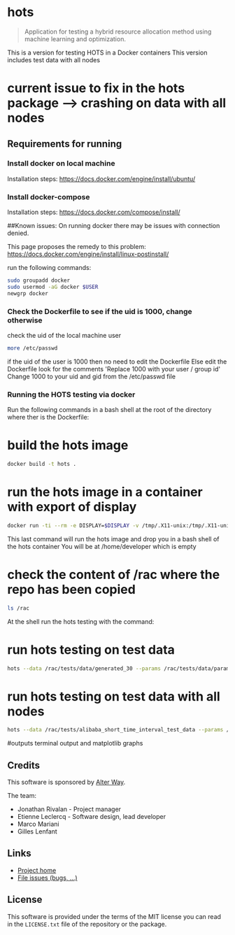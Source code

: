 # **hots**

> Application for testing a hybrid resource allocation method using machine learning and optimization.

This is a version for testing HOTS in a Docker containers
This version includes test data with all nodes

# current issue to fix in the hots package --> crashing on data with all nodes

## Requirements for running


### Install docker on local machine

Installation steps:
https://docs.docker.com/engine/install/ubuntu/

### Install docker-compose

Installation steps:
https://docs.docker.com/compose/install/

##Known issues:
On running docker there may be issues with connection denied.

This page proposes the remedy to this problem:
https://docs.docker.com/engine/install/linux-postinstall/

run the following commands:
```bash
sudo groupadd docker
sudo usermod -aG docker $USER
newgrp docker
```

### Check the Dockerfile to see if the uid is 1000, change otherwise

check the uid of the local machine user
```bash
more /etc/passwd
```
if the uid of the user is 1000 then no need to edit the Dockerfile
Else edit the Dockerfile
look for the comments 'Replace 1000 with your user / group id'
Change 1000 to your uid and gid from the /etc/passwd file

### Running the HOTS testing via docker

Run the following commands in a bash shell at the root of the directory where ther is the Dockerfile:

# build the hots image
```bash
docker build -t hots .
```

# run the hots image in a container with export of display
```bash
docker run -ti --rm -e DISPLAY=$DISPLAY -v /tmp/.X11-unix:/tmp/.X11-unix hots
```

This last command will run the hots image and drop you in a bash shell of the hots container
You will be at /home/developer which is empty

# check the content of /rac where the repo has been copied
```bash
ls /rac
```


At the shell run the hots testing with the command:

# run hots testing on test data
```bash
hots --data /rac/tests/data/generated_30 --params /rac/tests/data/params.json 
```
# run hots testing on test data with all nodes
```bash
hots --data /rac/tests/alibaba_short_time_interval_test_data --params /rac/tests/alibaba_short_time_interval_test_data/params.json 
```


#outputs
terminal output and matplotlib graphs 

## Credits

This software is sponsored by [Alter Way](https://www.alterway.fr/).

The team:

- Jonathan Rivalan - Project manager
- Etienne Leclercq - Software design, lead developer
- Marco Mariani
- Gilles Lenfant

## Links

- [Project home](https://git.rnd.alterway.fr/overboard/soft_clustering/rac)
- [File issues (bugs, ...)](https://git.rnd.alterway.fr/overboard/soft_clustering/rac/-/issues)

## License

This software is provided under the terms of the MIT license you can read in the `LICENSE.txt` file
of the repository or the package.
